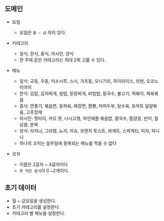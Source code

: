 ## 도메인

- 요일
  - 요일은 `월 ~ 금` 까지 있다.


- 카테고리
  - 일식, 한식, 중식, 아시안, 양식
  - 한 주에 같은 카테고리는 최대 2회 고를 수 있다.

- 메뉴
  - 일식: 규동, 우동, 미소시루, 스시, 가츠동, 오니기리, 하이라이스, 라멘, 오코노미야끼
  - 한식: 김밥, 김치찌개, 쌈밥, 된장찌개, 비빔밥, 칼국수, 불고기, 떡볶이, 제육볶음
  - 중식: 깐풍기, 볶음면, 동파육, 짜장면, 짬뽕, 마파두부, 탕수육, 토마토 달걀볶음, 고추잡채
  - 아시안: 팟타이, 카오 팟, 나시고렝, 파인애플 볶음밥, 쌀국수, 똠얌꿍, 반미, 월남쌈, 분짜
  - 양식: 라자냐, 그라탱, 뇨끼, 끼슈, 프렌치 토스트, 바게트, 스파게티, 피자, 파니니
  - 하나의 코치는 일주일에 중복되는 메뉴를 먹을 수 없다

- 코치
  - 이름은 2글자 ~ 4글자이다
  - `못 먹은 음식`이 0 ~2개이다.


## 초기 데이터
- 월 ~ 금요일을 생성한다.
- 초기 카테고리를 설정한다.
- 카테고리 별 메뉴를 설정한다.


